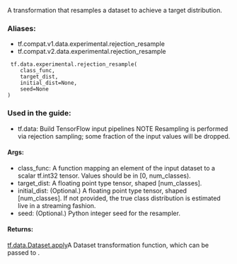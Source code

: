 A transformation that resamples a dataset to achieve a target distribution.
### Aliases:
- tf.compat.v1.data.experimental.rejection_resample
- tf.compat.v2.data.experimental.rejection_resample

```
 tf.data.experimental.rejection_resample(
    class_func,
    target_dist,
    initial_dist=None,
    seed=None
)
```
### Used in the guide:
- tf.data: Build TensorFlow input pipelines
NOTE Resampling is performed via rejection sampling; some fraction of the input values will be dropped.
#### Args:
- class_func: A function mapping an element of the input dataset to a scalar tf.int32 tensor. Values should be in [0, num_classes).
- target_dist: A floating point type tensor, shaped [num_classes].
- initial_dist: (Optional.) A floating point type tensor, shaped [num_classes]. If not provided, the true class distribution is estimated live in a streaming fashion.
- seed: (Optional.) Python integer seed for the resampler.
#### Returns:
[tf.data.Dataset.apply](https://tensorflow.google.cn/api_docs/python/tf/data/Dataset#apply)A Dataset transformation function, which can be passed to .


